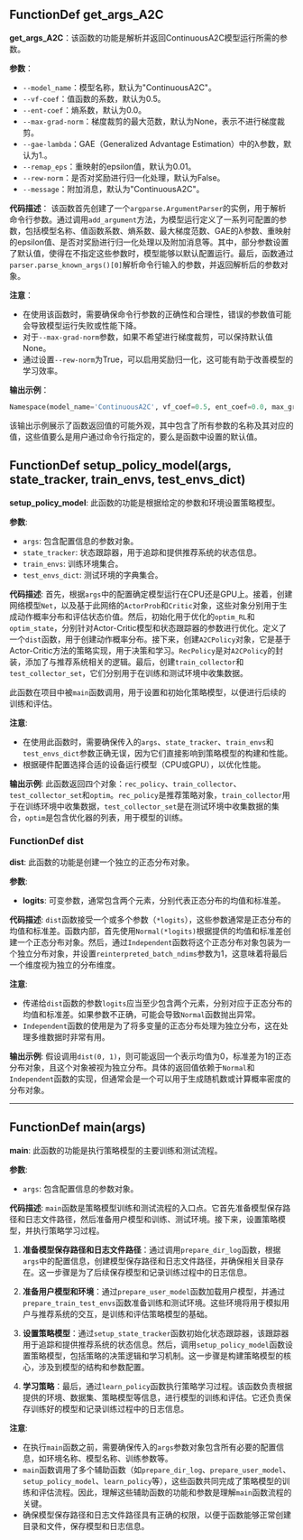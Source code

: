 ## FunctionDef get_args_A2C
**get_args_A2C**：该函数的功能是解析并返回ContinuousA2C模型运行所需的参数。

**参数**：
- `--model_name`：模型名称，默认为"ContinuousA2C"。
- `--vf-coef`：值函数的系数，默认为0.5。
- `--ent-coef`：熵系数，默认为0.0。
- `--max-grad-norm`：梯度裁剪的最大范数，默认为None，表示不进行梯度裁剪。
- `--gae-lambda`：GAE（Generalized Advantage Estimation）中的λ参数，默认为1.。
- `--remap_eps`：重映射的epsilon值，默认为0.01。
- `--rew-norm`：是否对奖励进行归一化处理，默认为False。
- `--message`：附加消息，默认为"ContinuousA2C"。

**代码描述**：
该函数首先创建了一个`argparse.ArgumentParser`的实例，用于解析命令行参数。通过调用`add_argument`方法，为模型运行定义了一系列可配置的参数，包括模型名称、值函数系数、熵系数、最大梯度范数、GAE的λ参数、重映射的epsilon值、是否对奖励进行归一化处理以及附加消息等。其中，部分参数设置了默认值，使得在不指定这些参数时，模型能够以默认配置运行。最后，函数通过`parser.parse_known_args()[0]`解析命令行输入的参数，并返回解析后的参数对象。

**注意**：
- 在使用该函数时，需要确保命令行参数的正确性和合理性，错误的参数值可能会导致模型运行失败或性能下降。
- 对于`--max-grad-norm`参数，如果不希望进行梯度裁剪，可以保持默认值None。
- 通过设置`--rew-norm`为True，可以启用奖励归一化，这可能有助于改善模型的学习效率。

**输出示例**：
```python
Namespace(model_name='ContinuousA2C', vf_coef=0.5, ent_coef=0.0, max_grad_norm=None, gae_lambda=1.0, exploration_noise=False, remap_eps=0.01, rew_norm=False, message='ContinuousA2C')
```
该输出示例展示了函数返回值的可能外观，其中包含了所有参数的名称及其对应的值，这些值要么是用户通过命令行指定的，要么是函数中设置的默认值。
## FunctionDef setup_policy_model(args, state_tracker, train_envs, test_envs_dict)
**setup_policy_model**: 此函数的功能是根据给定的参数和环境设置策略模型。

**参数**:
- `args`: 包含配置信息的参数对象。
- `state_tracker`: 状态跟踪器，用于追踪和提供推荐系统的状态信息。
- `train_envs`: 训练环境集合。
- `test_envs_dict`: 测试环境的字典集合。

**代码描述**:
首先，根据`args`中的配置确定模型运行在CPU还是GPU上。接着，创建网络模型`Net`，以及基于此网络的`ActorProb`和`Critic`对象，这些对象分别用于生成动作概率分布和评估状态价值。然后，初始化用于优化的`optim_RL`和`optim_state`，分别针对Actor-Critic模型和状态跟踪器的参数进行优化。定义了一个`dist`函数，用于创建动作概率分布。接下来，创建`A2CPolicy`对象，它是基于Actor-Critic方法的策略实现，用于决策和学习。`RecPolicy`是对`A2CPolicy`的封装，添加了与推荐系统相关的逻辑。最后，创建`train_collector`和`test_collector_set`，它们分别用于在训练和测试环境中收集数据。

此函数在项目中被`main`函数调用，用于设置和初始化策略模型，以便进行后续的训练和评估。

**注意**:
- 在使用此函数时，需要确保传入的`args`、`state_tracker`、`train_envs`和`test_envs_dict`参数正确无误，因为它们直接影响到策略模型的构建和性能。
- 根据硬件配置选择合适的设备运行模型（CPU或GPU），以优化性能。

**输出示例**:
此函数返回四个对象：`rec_policy`、`train_collector`、`test_collector_set`和`optim`。`rec_policy`是推荐策略对象，`train_collector`用于在训练环境中收集数据，`test_collector_set`是在测试环境中收集数据的集合，`optim`是包含优化器的列表，用于模型的训练。
### FunctionDef dist
**dist**: 此函数的功能是创建一个独立的正态分布对象。

**参数**:
- **logits**: 可变参数，通常包含两个元素，分别代表正态分布的均值和标准差。

**代码描述**:
`dist`函数接受一个或多个参数（`*logits`），这些参数通常是正态分布的均值和标准差。函数内部，首先使用`Normal(*logits)`根据提供的均值和标准差创建一个正态分布对象。然后，通过`Independent`函数将这个正态分布对象包装为一个独立分布对象，并设置`reinterpreted_batch_ndims`参数为1，这意味着将最后一个维度视为独立的分布维度。

**注意**:
- 传递给`dist`函数的参数`logits`应当至少包含两个元素，分别对应于正态分布的均值和标准差。如果参数不正确，可能会导致`Normal`函数抛出异常。
- `Independent`函数的使用是为了将多变量的正态分布处理为独立分布，这在处理多维数据时非常有用。

**输出示例**:
假设调用`dist(0, 1)`，则可能返回一个表示均值为0，标准差为1的正态分布对象，且这个对象被视为独立分布。具体的返回值依赖于`Normal`和`Independent`函数的实现，但通常会是一个可以用于生成随机数或计算概率密度的分布对象。
***
## FunctionDef main(args)
**main**: 此函数的功能是执行策略模型的主要训练和测试流程。

**参数**:
- `args`: 包含配置信息的参数对象。

**代码描述**:
`main`函数是策略模型训练和测试流程的入口点。它首先准备模型保存路径和日志文件路径，然后准备用户模型和训练、测试环境。接下来，设置策略模型，并执行策略学习过程。

1. **准备模型保存路径和日志文件路径**：通过调用`prepare_dir_log`函数，根据`args`中的配置信息，创建模型保存路径和日志文件路径，并确保相关目录存在。这一步骤是为了后续保存模型和记录训练过程中的日志信息。

2. **准备用户模型和环境**：通过`prepare_user_model`函数加载用户模型，并通过`prepare_train_test_envs`函数准备训练和测试环境。这些环境将用于模拟用户与推荐系统的交互，是训练和评估策略模型的基础。

3. **设置策略模型**：通过`setup_state_tracker`函数初始化状态跟踪器，该跟踪器用于追踪和提供推荐系统的状态信息。然后，调用`setup_policy_model`函数设置策略模型，包括策略的决策逻辑和学习机制。这一步骤是构建策略模型的核心，涉及到模型的结构和参数配置。

4. **学习策略**：最后，通过`learn_policy`函数执行策略学习过程。该函数负责根据提供的环境、数据集、策略模型等信息，进行模型的训练和评估。它还负责保存训练好的模型和记录训练过程中的日志信息。

**注意**:
- 在执行`main`函数之前，需要确保传入的`args`参数对象包含所有必要的配置信息，如环境名称、模型名称、训练参数等。
- `main`函数调用了多个辅助函数（如`prepare_dir_log`、`prepare_user_model`、`setup_policy_model`、`learn_policy`等），这些函数共同完成了策略模型的训练和评估流程。因此，理解这些辅助函数的功能和参数是理解`main`函数流程的关键。
- 确保模型保存路径和日志文件路径具有正确的权限，以便于函数能够正常创建目录和文件，保存模型和日志信息。
